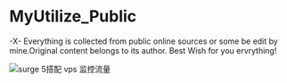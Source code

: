 # MyUtilize_Public
-X- Everything is collected from public online sources or some be edit by mine.Original content belongs to its author. Best Wish for you ervrything!

![surge 5搭配 vps 监控流量](https://github.com/QXPublic/MyUtilize/blob/main/surge%205%E6%90%AD%E9%85%8D%20vps%20%E7%9B%91%E6%8E%A7%E6%B5%81%E9%87%8F)



